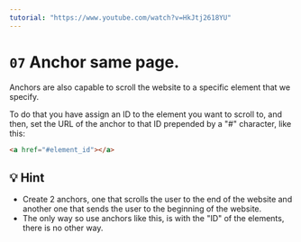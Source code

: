 ```yaml
---
tutorial: "https://www.youtube.com/watch?v=HkJtj2618YU"
---
```


# `07` Anchor same page.

Anchors are also capable to scroll the website to a specific element that we specify.

To do that you have assign an ID to the element you want to scroll to, and then, set the URL of the anchor to that ID prepended by a "#" character, like this:

```html
<a href="#element_id"></a>
```
## 💡 Hint

- Create 2 anchors, one that scrolls the user to the end of the website and another one that sends the user to the beginning of the website.
- The only way so use anchors like this, is with the "ID" of the elements, there is no other way.
